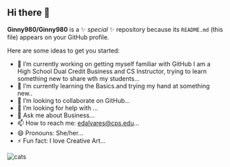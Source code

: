 ## Hi there 👋


**Ginny980/Ginny980** is a ✨ _special_ ✨ repository because its `README.md` (this file) appears on your GitHub profile.

Here are some ideas to get you started:

- 🔭 I’m currently working on getting myself familiar with GitHub I am a High School Dual Credit Business and CS Instructor, trying to learn something new to share wth my students...
- 🌱 I’m currently learning the Basics.and trying my hand at something new..
- 👯 I’m looking to collaborate on GitHub...
- 🤔 I’m looking for help with ...
- 💬 Ask me about Business...
- 📫 How to reach me: edalvares@cps.edu...
- 😄 Pronouns: She/her...
- ⚡ Fun fact: I love Creative Art...

![cats](https://images.pexels.com/photos/45170/kittens-cat-cat-puppy-rush-45170.jpeg?auto=compress&cs=tinysrgb&w=800)

